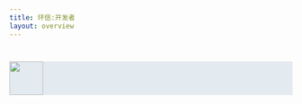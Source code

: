 ```yaml
---
title: 环信:开发者
layout: overview
---
```




<link href="/assets/css/bootstrap-2.3.2.min.css" rel="stylesheet" type="text/css" media="screen"/>
<link href="/assets/css/bootstrap-responsive-2.3.2.min.css" rel="stylesheet" type="text/css" media="screen"/>
<link href="/assets/css/font-awesome-3.1.0.min.css" rel="stylesheet" type="text/css" media="screen"/>


<link href="/assets/css/ace.min.css" rel="stylesheet" type="text/css" media="screen"/>
<link href="/assets/css/ace-responsive.min.css" rel="stylesheet" type="text/css" media="screen"/>
<link href="/assets/css/ace-skins.min.css" rel="stylesheet" type="text/css" media="screen"/>

<link href="/assets/css/management.css" rel="stylesheet" type="text/css" media="screen"/>

<script src="/assets/js/jquery-1.7.2.min.js"></script>
<script src="/assets/js/jquery.cookie-1.3.js"></script>
<script src="/assets/js/bootstrap-2.3.2.min.js"></script>
<script src="/assets/js/json2.js"></script>
<!-- 邮箱提示 -->
<script src="/assets/js/email.js"></script>
 <style type="text/css">
     .out_box{border:1px solid #ccc; background:#fff; font:12px/20px Tahoma;}
     .list_box{border-bottom:1px solid #eee; padding:0 5px; cursor:pointer;}
     .focus_box{background:#f0f3f9;}
     .mark_box{color:#c00;}
  </style>
<!-- 邮箱提示 -->
<style type="text/css">
.login-layout {
	background: none repeat scroll 0 0 #e3eaf0;
}
.login-layout .widget-box {
	background-color: #ccc;
	border-bottom: 0 none;
	box-shadow: none;
	overflow: hidden;
	padding: 6px;
	position: absolute;
	transform: scale(0, 1) translate(-150px);
	visibility: hidden;
	width: 100%;
}
</style>

<script type="text/javascript">
	$(function(){
		var browserVersion = getBrowserVersion();
		if(browserVersion != '' && browserVersion < 10){
			alert('系统检测到您的浏览器版本是IE10以下,为了不影响您的使用,建议先升级浏览器或更换其它浏览器!')
		}
		
		//读取cookie
		if($('#rememberme:checked').length>0){
			$('#username').val($.cookie('tvs-cookies-userName'));
			$('#password').val($.cookie('tvs-cookies-password'));
		}else{
            $('#username').val($.cookie('tvs-cookies-userName'));
			$('#password').val($.cookie('tvs-cookies-password'));
		}

		$('#username').focus();
		
		// 官网注册链接
		var QSTR = getQueryString('comeFrom');
		if(QSTR == 'easemobHome'){
			$('#btnRegist').trigger('click');
		}
		var token = $.cookie('access_token');
		if(token != null && typeof(token)!='undefined'){
			window.location.href = '/console/app_list';
			return;
		}
		
	});
	
/**
 * 判断浏览器;
 * @return
 */
function getBrowser() {
    if(navigator.userAgent.indexOf("MSIE")>0) { 
         return "MSIE"; 
    } 
    if(isFirefox=navigator.userAgent.indexOf("Firefox")>0){ 
         return "Firefox"; 
    }  
    if(isChrome=navigator.userAgent.indexOf("Chrome")>0){ 
         return "Chrome"; 
    }
}
 
	/**
	 * 判断浏览器具体版本号
	 * @return
	 */
	function getBrowserVersion() {
	    if(navigator.userAgent.indexOf("MSIE 6.0") > 0 ) { 
	         return "6"; 
	    }
	    if(navigator.userAgent.indexOf("MSIE 7.0") > 0 ) { 
	         return "7"; 
	    } 
	   	if(navigator.userAgent.indexOf("MSIE 8.0") > 0 ) { 
	         return "8"; 
	    }
	    if(navigator.userAgent.indexOf("MSIE 9.0") > 0 ) { 
	         return "9"; 
	    }
	    if(navigator.userAgent.indexOf("MSIE 10.0") > 0 ) { 
	         return "10"; 
	    }
	    if(navigator.userAgent.indexOf("MSIE 11.0") > 0 ) { 
	         return "11"; 
	    }
	} 
	
	// 回车键登录
	function keyLogin(){
		if(!$('#login-box').hasClass('visible')){
			return;	
		}
		if(getBrowser() == 'Firefox'){
      //判断IE还是火狐浏览器;
      $("html").die().live("keydown",function(event){     
          if(event.keyCode==13){
            //调用登陆方法;
						$('#loginBtn').click();//调用登录按钮的登录事件
						$('#loginBtn').attr('disable','true');
          }     
      });   
		} else if(getBrowser() == 'MSIE' || getBrowser() == 'Chrome'){
				if(event.keyCode==13){    
        	//调用登陆方法;
					$('#loginBtn').click();//调用登录按钮的登录事件
      	}
		}
  }
	
	function onBlurRegOrgNameCheck(){
		$('#regOrgName').val($('#regOrgName').val().trim());
		
		var regOrgName = $('#regOrgName').val();
		var regOrgNameRegex = /^(?!-)(?!.*?-$)[a-zA-Z0-9-]+$/;
		if(regOrgName != '' && !regOrgNameRegex.test(regOrgName)){
			$('#regOrgNameSMsg').css('display','none');
			$('#regOrgNameEMsg').text('只能使用数字,字母,横线,且不能以横线开头和结尾！');
	 		//$('#regOrgName').focus();
	 		return;
	 	}
	 	if(regOrgName != '' && regOrgName.length < 3 || regOrgName.length > 18){
			$('#regOrgNameSMsg').css('display','none');
			$('#regOrgNameEMsg').text('企业ID长度在3-18个字符之间！');	
			//$('#regOrgName').focus();
			return;
		}
	 	
	 	$('#regOrgNameSMsg').css('display','block');
	 	$('#regOrgNameEMsg').text('');	
	}
	
	function onBlurRegUserNameCheck(){
		$('#regUserName').val($('#regUserName').val().trim());
		
		var regUserName = $('#regUserName').val();
		
		var regUserNameRegex = /^[0-9a-zA-Z]*$/;
		if(regUserName != '' && !regUserNameRegex.test(regUserName)){
			$('#regUserNameSMsg').css('display','none');
		 	$('#regUserNameEMsg').text('只能使用字母,数字或字母数字组合！');	
	 		//$('#regUserName').focus();
	 		return;
	 	}
	 	if(regUserName != '' && regUserName.length < 1 || regUserName.length > 18){
			$('#regUserNameSMsg').css('display','none');
			$('#regUserNameEMsg').text('用户长度在1-18个字符之间！');	
			//$('#regUserName').focus();
			return;
		}
	 	
	 	$('#regUserNameSMsg').css('display','block');
	 	$('#regUserNameEMsg').text('');	
	}
	
	function onBlurRegPasswordCheck(){
		$('#regPassword').val($('#regPassword').val().trim());
		
		var regPassword = $('#regPassword').val();
		
		if(regPassword != '' && regPassword.length < 6 || regPassword.length > 20){
			$('#regPasswordSMsg').css('display','none');
			$('#regPasswordEMsg').text('密码长度在6-20个字符之间！');	
			//$('#regPassword').focus();
			return;
		}
		
		$('#regPasswordSMsg').css('display','block');
	 	$('#regPasswordEMsg').text('');	
	}
	
	function onBlurRegRePasswordCheck(){
		var regPassword = $('#regPassword').val();
		$('#regRePassword').val($('#regRePassword').val().trim());
		
		var regRePassword = $('#regRePassword').val();
		var regPassword = $('#regPassword').val();
		if('' != regPassword && regPassword != regRePassword){
			$('#regRePasswordEMsg').text('两次输入密码不一致！');
			//$('#regRePassword').focus();
			return;
		}
		
	 	$('#regRePasswordEMsg').text('');
	}
	
	function onBlurRegEmailCheck(){
		$('#regEmail').val($('#regEmail').val().trim());
		
		var regEmail = $('#regEmail').val();
		
		//var emailReg = /^([a-zA-Z0-9]+[_|\_|\.]?)*[a-zA-Z0-9]+@([a-zA-Z0-9]+[_|\_|\.]?)*[a-zA-Z0-9]+\.[a-zA-Z]{2,3}$/;
		var emailReg = /^([a-zA-Z0-9]+[_|\_|\-|\.]?)*[a-zA-Z0-9]+@([a-zA-Z0-9]+[_|\_|\-|\.]?)*[a-zA-Z0-9]+\.[a-zA-Z]{2,3}$/;
		if(regEmail != '' && !emailReg.test(regEmail)){
			$('#regEmailSEMsg').css('display','none');
			$('#regEmailEMsg').text('请输入有效的邮箱！');
			//$('#regEmail').focus();
			return;
		}else if(regEmail==''){
		    $('#regEmailSEMsg').css('display','none');
            $('#regEmailEMsg').text('邮箱不能为空！');
			return;
		}
		
	 	$('#regEmailEMsg').text('');	
	}
	function onBlurRegTelCheck(){
		$('#regTel').val($('#regTel').val().trim());
		var regTel = $('#regTel').val();
		
		var regTelReg = /^[0-9]*$/;
		if(regTel != '' && !regTelReg.test(regTel)){
			$('#regTelSEMsg').css('display','none');
			$('#regTelEMsg').text('联系电话号码格式不符合要求！');
			//$('#regEmail').focus();
			return;
		}	
	 	$('#regTellEMsg').text('');
	}
	
	function login(){
		/*var adminType12 = $('#loginRole').find('option:selected').val();
		if(adminType12 == 'app'){
		   if($('#yingyongname').val()==''){
                //$('#regqiyeid').css('display','none');
			    $('#regyingyongname').text('企业应用不能为空！');
				return;
		   }
			appAdminLogin();
		} else if(adminType12 == 'org'){
		*/
			orgAdminLogin();
		//}
	}
	/*$(function(){
         $('#qiyeid').hide();
		 $('#yingyongname').hide();
	})*/
	function app_org(){
        var adminType = $('#loginRole').find('option:selected').val();
		if(adminType == 'app'){
			$('#qiyeid').show();
			$('#yingyongname').show();
			//appAdminLogin();
		} else if(adminType == 'org'){
			$('#qiyeid').hide();
			$('#yingyongname').hide();
		}
	}
	//function changeLabel(){
		//var adminType = $('#loginRole').find('option:selected').val();
		//if(adminType == 'app'){
			//$('#appkeyLabel').show();
		//} else if(adminType == 'org'){
		//	$('#appkeyLabel').hide();
		//}
	//}
	
	// 点击返回登录清空注册数据
	function clearBox(){
		$('#regOrgName').val('');
		$('#regUserName').val('');	
		$('#regPassword').val('');
		$('#regRePassword').val('');	
		$('#regEmail').val('');
		$('#regCompanyName').val('sss');
		$('#regTel').val('');
		
		$('#regOrgNameEMsg').text('');
		$('#regUserNameEMsg').text('');	
		$('#regPasswordEMsg').text('');
		$('#regRePasswordEMsg').text('');	
		$('#regEmailEMsg').text('');
		$('#regTelEMsg').text('');
	}
</script>

</head>

<div class="login-layout" onkeydown="keyLogin();" onLoad="app_org();">
<div id="main-container" class="container-fluid">
  <div id="main-content">
    <div class="row-fluid">
      <div class="span12"><p>
        <div class="login-container">
          <div class="row-fluid">
            <div class="center">
              <h1 style="margin-top: 40px;" class="blue"> <img border="0" style="height:60px;" src="/assets/images/login_logo1.png" alt=""> </h1>
            </div>
          </div>
          <div class="row-fluid">
            <div class="position-relative">
            	<!-- ORG管理员登录 -->
              <div class="visible widget-box no-border" id="login-box">
                <div class="widget-body">
                  <div class="widget-main">
                    <div><h4 class="header blue lighter bigger"><img src="/assets/images/cup.png" /> 请输入您的信息 </h4></div>
                    <div class="space-6"></div>
                      <fieldset> 
                      	<!-- 应用标示符 -->        
                      	<!--<label id="appkeyLabel"><span class="block input-icon input-icon-right">
                          <input type="text" placeholder="应用标识" nullmsg="应用标识！" datatype="*" class="span12" name="appkey" id="appkey"/>
                          <i class="icon-user"></i> <span class="Validform_checktip"></span></span>
                          <span id="appkeyEMsg" style="font-size:12px;color:red"></span>
                        </label>-->
                        <!-- 用户名 -->           
                        <label><span class="block input-icon input-icon-right">
                          <input type="text" placeholder="用户名" nullmsg="请输入用户名！" datatype="*" class="span12" name="username" id="username" onClick="keyLogin()"/>
                          <i class="icon-user"></i> <span class="Validform_checktip"></span></span>
                          <span id="usernameEMsg" style="font-size:12px;color:red"></span>
                        </label>
                        <!-- 密码 -->
                        <label> <span class="block input-icon input-icon-right">
                          <input type="password" nullmsg="请输入密码！" placeholder="密码" class="span12" name="password" id="password" onClick="keyLogin()" />
                          <i class="icon-lock"></i> <span class="Validform_checktip"></span></span> 
                          <span id="passwordEMsg" style="font-size:12px;color:red"></span>
                        </label>
                       <!--<label><span class="block input-icon input-icon-right">
                          <input type="text" placeholder="企业ID" nullmsg="请输入企业ID！" datatype="*" value="" class="span12" name="qiyeid" id="qiyeid" onclick="keyLogin()"/>
						  <span class="Validform_checktip"></span></span>
						  <span id="regqiyeid" style="font-size:12px;color:red"></span>
                        </label>
						<label><span class="block input-icon input-icon-right">
                          <input type="text" placeholder="应用名称" nullmsg="请输入应用名称！" datatype="*" class="span12" name="yingyongname" id="yingyongname" onclick="keyLogin()"/><span class="Validform_checktip"></span><span id="regyingyongname" style="font-size:12px;color:red"></span></span>
                        </label>

                        <div class="row-fluid">
                        	<div class="span8">
                        			<select name="loginRole" id="loginRole" style="WIDTH:300px" onchange="app_org()">
                        				<option value="org">企业管理员</option>
                        				<option value="app">APP管理员</option>
		                        	</select>
                        	</div>
                        </div>
                        -->
                        <div class="space"></div>
                        <div class="row-fluid">
                          <div class="span8">
                            <input type="checkbox" checked="true" name="rememberme" id="rememberme">
                            <span class="lbl">记住我</span>
                          </div>
                          <button id="loginBtn" class="span4 btn btn-small btn-primary" onClick="login();"> <i class="icon-key"></i> <span id="cont">登录</span> </button>
                        </div>
                      </fieldset>
                  </div>
                  <div class="toolbar clearfix">
                  	<div>
											<a href="javascript:void(0);" onClick="show_box('forgot-box'); return false;" class="forgot-password-link">
												<i class="icon-arrow-left"></i>
												忘记密码？
											</a>
										</div>
										<div>
											<a href="javascript:void(0);" id="btnRegist" onClick="show_box('signup-box'); return false;" class="forgot-password-link">
												去注册
												<i class="icon-arrow-right"></i>
											</a>
										</div>
                  </div>
                </div>
              </div>
              
              <!-- ORG管理员找回密码 -->
              <div class="widget-box no-border" id="forgot-box">
                <div class="widget-body">
                  <div class="widget-main">
                    <h4 class="header red lighter bigger"> <i class="icon-key"></i> 找回密码 </h4>
                    <div class="space-6"></div>
                    <p> 请输入您的注册时使用的邮箱 </p>
                      <fieldset>
                        <label> <span class="block input-icon input-icon-right">
                          <input type="text" id="email" name="email" placeholder="Email" class="span12" value="">
                          <i class="icon-envelope"></i> </span>
                          <span id="emailEMsg" style="font-size:12px;color:red"></span>
                        </label>
                        <div class="row-fluid">
                        	<a class="span5 offset7 btn btn-small btn-danger" onClick="resetPasswd();"> <i class="icon-lightbulb"></i> 找回!</a>
                        </div>
                      </fieldset>
                  </div>
                  <div class="toolbar center"> <a class="back-to-login-link" onClick="show_box('login-box'); return false;" href="javascript:void(0);"> 返回登录 <i class="icon-arrow-right"></i> </a> </div>
                </div>
              </div>
              
              <!-- ORG管理员注册 -->
              <div class="widget-box no-border" id="signup-box">
                <div class="widget-body">
                  <div class="widget-main">
                    <h4 class="header green lighter bigger"> <i class="icon-group blue"></i> 新用户注册 </h4>
                    <div class="space-6"></div>
                    <p> 请详细输入您的信息: </p>
                      <fieldset>
                      	<label> <span class="block input-icon input-icon-right">
                          <input type="text" id="regOrgName" name="regOrgName" placeholder="企业ID" class="span12" onBlur="onBlurRegOrgNameCheck()" value="" onKeyUp="value=value.replace(/[\uFF00-\uFFFF]/g,'')" onbeforepaste="clipboardData.setData('text',clipboardData.getData('text').replace(/[^\uFF00-\uFFFF]/g,''))" />
                          <i class="icon-home"></i></span>
                          <span id="regOrgNameSMsg" style="font-size:12px">3~18个字符，可使用字母,数字,横线,不能以横线开头</span>
                          <span id="regOrgNameEMsg" style="font-size:12px;color:red"></span>
                        </label>
                      	<label> <span class="block input-icon input-icon-right">
                          <input type="text" id="regUserName" placeholder="用户名" class="span12" name="regUserName" value="" onBlur="onBlurRegUserNameCheck()">
                          <i class="icon-user"></i></span>
                          <span id="regUserNameSMsg" style="font-size:12px">1~18个字符，可使用字母、数字</span>
                          <span id="regUserNameEMsg" style="font-size:12px;color:red"></span>
                        </label>
                        <label> <span class="block input-icon input-icon-right">
                          <input type="password" id="regPassword" placeholder="密码" class="span12" name="regPassword" value="" onBlur="onBlurRegPasswordCheck()">
                          <i class="icon-lock"></i> </span>
                          <span id="regPasswordSMsg" style="font-size:12px">6~20个字符，区分大小写</span>
                          <span id="regPasswordEMsg" style="font-size:12px;color:red"></span>
                        </label>
                        <label> <span class="block input-icon input-icon-right">
                          <input type="password" id="regRePassword" placeholder="重复密码" class="span12" name="regRePassword" value="" onBlur="onBlurRegRePasswordCheck()" />
                          <i class="icon-lock"></i> </span>
                          <span id="regRePasswordEMsg" style="font-size:12px;color:red"></span>
                        </label>
                        <label> <span class="block input-icon input-icon-right">
                          <input type="text" id="regEmail" placeholder="电子邮件" size="48px" class="span12" name="regEmail" value="" onBlur="onBlurRegEmailCheck()">
                          <i class="icon-envelope"></i></span>
                          <span id="regEmailSEMsg" style="font-size:12px;"></span>
                          <span id="regEmailEMsg" style="font-size:12px;color:red"></span>
                        </label>
						<script type="text/javascript">
                           $("#regEmail").mailAutoComplete({
                             boxClass: "out_box", //外部box样式
                             listClass: "list_box", //默认的列表样式
                             focusClass: "focus_box", //列表选样式中
                             markCalss: "mark_box", //高亮样式
                             autoClass: false,
                             textHint: true //提示文字自动隐藏
                             });
                         </script>
                        <label> <span class="block input-icon input-icon-right">
                          <input type="text" id="regCompanyName" placeholder="企业名称" class="span12" name="regCompanyName" value="" />
                          <i class="icon-home" style="z-index:0;"></i></span>
                          <span id="regCompanyNameSEMsg" style="font-size:12px;"></span>
                          <span id="regCompanyNameEMsg" style="font-size:12px;color:red"></span>
                        </label>
                        <label><span class="block input-icon input-icon-right">
                          <input type="text" id="regTel" placeholder="联系电话" class="span12" name="regTel" value="" onBlur="onBlurRegTelCheck()">
                          <i class="icon-dashboard" style="z-index:0;"></i></span>
                          <span id="regTelSEMsg" style="font-size:12px;">固话或者移动电话号码</span>
                          <span id="regTelEMsg" style="font-size:12px;color:red"></span>
                        </label>
                        <label>
                          <input type="checkbox" id="agreeCBox" checked="checked">
                          <span class="lbl"> 同意遵守<a href="http://easemob.com/content/terms.htm" target="_blank">【环信开发者平台服务协议】</a></span> 
                        </label>
                        <div class="space-24"></div>
                        <div class="row-fluid">
                          <button class="span6 btn btn-small" id="resetForm" onClick="resetForm()"> <i class="icon-refresh"></i> 重新填写 </button>
                          <button class="span6 btn btn-small" id="formSubBtn" onClick="formSubmit();"> 注册 <i class="icon-arrow-right icon-on-right"></i> </button>
                        </div>
                      </fieldset>
                  </div>
                  <div class="toolbar center"> <a class="back-to-login-link" onClick="clearBox();show_box('login-box');" href="javascript:void(0);"> <i class="icon-arrow-left"></i> 返回登录 </a> </div>
                </div>
              </div>
            </div>
          </div>
        </div>
      </div>
    </div>
  </div>
</div>
</div>
<script src="/assets/js/management.js"></script>

